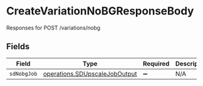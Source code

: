# CreateVariationNoBGResponseBody

Responses for POST /variations/nobg


## Fields

| Field                                                                          | Type                                                                           | Required                                                                       | Description                                                                    |
| ------------------------------------------------------------------------------ | ------------------------------------------------------------------------------ | ------------------------------------------------------------------------------ | ------------------------------------------------------------------------------ |
| `sdNobgJob`                                                                    | [operations.SDUpscaleJobOutput](../../models/operations/sdupscalejoboutput.md) | :heavy_minus_sign:                                                             | N/A                                                                            |